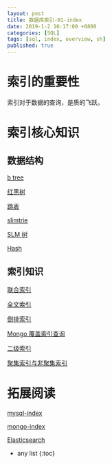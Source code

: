 ```yaml
---
layout: post
title: 数据库索引-01-index
date: 2019-1-2 10:17:00 +0800
categories: [SQL]
tags: [sql, index, overview, sh]
published: true
---
```


# 索引的重要性

索引对于数据的查询，是质的飞跃。

# 索引核心知识

## 数据结构

[b tree](https://houbb.github.io/2018/09/12/b-tree)

[红黑树](https://houbb.github.io/2018/09/12/data-struct-red-black-tree)

[跳表](https://houbb.github.io/2019/02/13/datastruct-skiplist)

[slimtrie](https://houbb.github.io/2018/09/06/index-slimtrie)

[SLM 树](https://houbb.github.io/2018/09/06/index-lsm)

[Hash](https://houbb.github.io/2018/05/30/hash)

## 索引知识

[联合索引](https://houbb.github.io/2019/01/02/combine-index)

[全文索引](https://houbb.github.io/2017/02/24/search-engine-02-fenci-fulltext-02)

[倒排索引]()

[Mongo 覆盖索引查询](https://houbb.github.io/2018/12/10/mongo-29-conver-query)

[二级索引]()

[聚集索引与非聚集索引]()

# 拓展阅读

[mysql-index](https://houbb.github.io/2018/07/30/mysql-index)

[mongo-index](https://houbb.github.io/2018/12/10/mongo-07-index-base)

[Elasticsearch](https://houbb.github.io/2016/10/16/elasticsearch-01-overview-01)

* any list
{:toc}